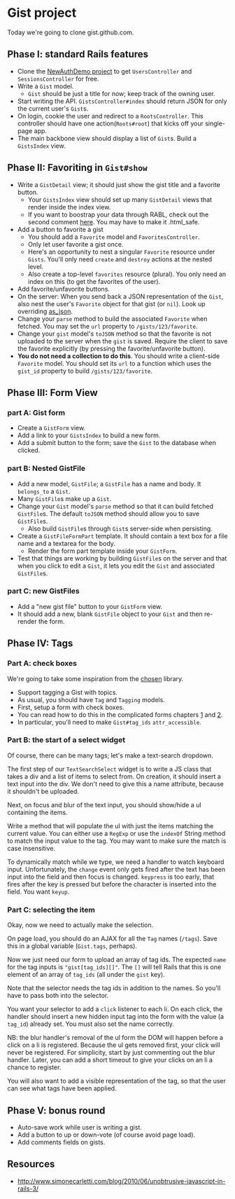 # Gist project

Today we're going to clone gist.github.com.

## Phase I: standard Rails features

* Clone the [NewAuthDemo project][new-auth-demo] to get `UsersController` and
  `SessionsController` for free.
* Write a `Gist` model.
    * `Gist` should be just a title for now; keep track of the owning
      user.
* Start writing the API. `GistsController#index` should return
  JSON for only the current user's `Gist`s.
* On login, cookie the user and redirect to a `RootsController`.  This 
  controller should have one action(`Roots#root`) that kicks off your single-page app.
* The main backbone view should display a list of `Gist`s. Build a `GistsIndex`
  view.

## Phase II: Favoriting in `Gist#show`

* Write a `GistDetail` view; it should just show the gist title and a
  favorite button.
    * Your `GistsIndex` view should set up many
      `GistDetail` views that render inside the index view.
    * If you want to boostrap your data through RABL, check out the second comment [here].
      You may have to make it .html_safe.
* Add a button to favorite a gist
    * You should add a `Favorite` model and `FavoritesController`.
    * Only let user favorite a gist once.
    * Here's an opportunity to nest a singular `Favorite` resource
      under `Gists`. You'll only need `create` and `destroy` actions
      at the nested level.
    * Also create a top-level `favorites` resource (plural). You only
      need an index on this (to get the favorites of the user).
* Add favorite/unfavorite buttons.
* On the server: When you send back a JSON representation of the `Gist`,
  also nest the user's `Favorite` object for that gist (or `nil`).
  Look up overriding [as_json][as_json].
* Change your `parse` method to build the associated `Favorite` when
  fetched. You may set the `url` property to `/gists/123/favorite`.
* Change your `gist` model's `toJSON` method so that the favorite is not uploaded to
  the server when the `gist` is saved. Require the client to save the favorite explicitly (by pressing the 
  favorite/unfavorite button).
* **You do not need a collection to do this**. You should write a
  client-side `Favorite` model. You should set its `url` to a function
  which uses the `gist_id` property to build `/gists/123/favorite`.

[here]: https://github.com/nesquena/rabl/issues/42
[as_json]: http://stackoverflow.com/questions/2572284/how-to-override-to-json-in-rails

## Phase III: Form View

### part A: Gist form

* Create a `GistForm` view.
* Add a link to your `GistsIndex` to build a new form.
* Add a submit button to the form; save the `Gist` to the database
  when clicked.

### part B: Nested GistFile

* Add a new model, `GistFile`; a `GistFile` has a name and body. It
  `belongs_to` a `Gist`.
* Many `GistFile`s make up a `Gist`.
* Change your `Gist` model's `parse` method so that it can build
  fetched `GistFile`s. The default `toJSON` method should allow you to
  save `GistFile`s.
    * Also build `GistFile`s through `Gist`s server-side when persisting.
* Create a `GistFileFormPart` template. It should contain a text box
  for a file name and a textarea for the body.
    * Render the form part template inside your `GistForm`.
* Test that things are working by building `GistFile`s on the server
  and that when you click to edit a `Gist`, it lets you edit the
  `Gist` and associated `GistFile`s.

### part C: new GistFiles

* Add a "new gist file" button to your `GistForm` view.
* It should add a new, blank `GistFile` object to your `Gist` and then
  re-render the form.

## Phase IV: Tags

### Part A: check boxes

We're going to take some inspiration from the [chosen][chosen-github]
library.

* Support tagging a Gist with topics.
* As usual, you should have `Tag` and `Tagging` models.
* First, setup a form with check boxes.
* You can read how to do this in the complicated forms chapters [1][nested-forms-i] and [2][nested-forms-ii].
* In particular, you'll need to make `Gist#tag_ids` `attr_accessible`.

### Part B: the start of a select widget

Of course, there can be many tags; let's make a text-search
dropdown.

The first step of our `TextSearchSelect` widget is to write a JS class
that takes a div and a list of items to select from. On creation, it
should insert a text input into the div. We don't need to give this a
name attribute, because it shouldn't be uploaded.

Next, on focus and blur of the text input, you should show/hide a ul
containing the items.

Write a method that will populate the ul with just the items matching
the current value. You can either use a `RegExp` or use the `indexOf`
String method to match the input value to the tag. You may want to
make sure the match is case insensitive.

To dynamically match while we type, we need a handler to watch
keyboard input. Unfortunately, the `change` event only gets fired
after the text has been input into the field and then focus is
changed. `keypress` is too early, that fires after the key is pressed
but before the character is inserted into the field. You want `keyup`.

### Part C: selecting the item

Okay, now we need to actually make the selection.

On page load, you should do an AJAX for all the `Tag` names
(`/tags`). Save this in a global variable (`Gist.tags`, perhaps).

Now we just need our form to upload an array of tag ids. The expected
`name` for the tag inputs is `"gist[tag_ids][]"`. The `[]` will tell
Rails that this is one element of an array of `tag_ids` (all under the
`gist` key).

Note that the selector needs the tag ids in addition to the names. So
you'll have to pass both into the selector.

You want your selector to add a `click` listener to each li. On each
click, the handler should insert a new hidden input tag into the form
with the value (a `tag_id`) already set. You must also set the name
correctly.

NB: the blur handler's removal of the ul form the DOM will happen
before a click on a li is registered. Because the ul gets removed
first, your click will never be registered. For simplicity, start by
just commenting out the blur handler. Later, you can add a short
timeout to give your clicks on an li a chance to register.

You will also want to add a visible representation of the tag, so that
the user can see what tags have been applied.

[chosen-github]: http://harvesthq.github.com/chosen/
[new-auth-demo]: https://github.com/appacademy/NewAuthDemo
[nested-forms-i]: https://github.com/appacademy/rails-curriculum/blob/master/w5d2/nested-forms.md
[nested-forms-ii]: https://github.com/appacademy/rails-curriculum/blob/master/w5d2/nested-forms-ii.md

## Phase V: bonus round
* Auto-save work while user is writing a gist.
* Add a button to up or down-vote (of course avoid page load).
* Add comments fields on gists.

## Resources

* http://www.simonecarletti.com/blog/2010/06/unobtrusive-javascript-in-rails-3/
